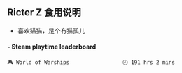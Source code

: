 ## Ricter Z 食用说明
- 喜欢猫猫，是个冇猫孤儿

<!-- steam-box start -->
#### - Steam playtime leaderboard
```text
🎮 World of Warships                 🕘 191 hrs 2 mins
```
<!-- Powered by https://github.com/YouEclipse/steam-box . -->
<!-- steam-box end -->
